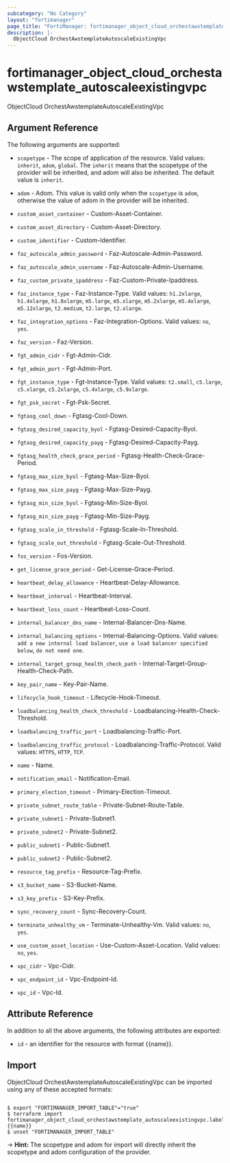 ```yaml
---
subcategory: "No Category"
layout: "fortimanager"
page_title: "FortiManager: fortimanager_object_cloud_orchestawstemplate_autoscaleexistingvpc"
description: |-
  ObjectCloud OrchestAwstemplateAutoscaleExistingVpc
---
```


# fortimanager_object_cloud_orchestawstemplate_autoscaleexistingvpc
ObjectCloud OrchestAwstemplateAutoscaleExistingVpc

## Argument Reference


The following arguments are supported:

* `scopetype` - The scope of application of the resource. Valid values: `inherit`, `adom`, `global`. The `inherit` means that the scopetype of the provider will be inherited, and adom will also be inherited. The default value is `inherit`.
* `adom` - Adom. This value is valid only when the `scopetype` is `adom`, otherwise the value of adom in the provider will be inherited.

* `custom_asset_container` - Custom-Asset-Container.
* `custom_asset_directory` - Custom-Asset-Directory.
* `custom_identifier` - Custom-Identifier.
* `faz_autoscale_admin_password` - Faz-Autoscale-Admin-Password.
* `faz_autoscale_admin_username` - Faz-Autoscale-Admin-Username.
* `faz_custom_private_ipaddress` - Faz-Custom-Private-Ipaddress.
* `faz_instance_type` - Faz-Instance-Type. Valid values: `h1.2xlarge`, `h1.4xlarge`, `h1.8xlarge`, `m5.large`, `m5.xlarge`, `m5.2xlarge`, `m5.4xlarge`, `m5.12xlarge`, `t2.medium`, `t2.large`, `t2.xlarge`.

* `faz_integration_options` - Faz-Integration-Options. Valid values: `no`, `yes`.

* `faz_version` - Faz-Version.
* `fgt_admin_cidr` - Fgt-Admin-Cidr.
* `fgt_admin_port` - Fgt-Admin-Port.
* `fgt_instance_type` - Fgt-Instance-Type. Valid values: `t2.small`, `c5.large`, `c5.xlarge`, `c5.2xlarge`, `c5.4xlarge`, `c5.9xlarge`.

* `fgt_psk_secret` - Fgt-Psk-Secret.
* `fgtasg_cool_down` - Fgtasg-Cool-Down.
* `fgtasg_desired_capacity_byol` - Fgtasg-Desired-Capacity-Byol.
* `fgtasg_desired_capacity_payg` - Fgtasg-Desired-Capacity-Payg.
* `fgtasg_health_check_grace_period` - Fgtasg-Health-Check-Grace-Period.
* `fgtasg_max_size_byol` - Fgtasg-Max-Size-Byol.
* `fgtasg_max_size_payg` - Fgtasg-Max-Size-Payg.
* `fgtasg_min_size_byol` - Fgtasg-Min-Size-Byol.
* `fgtasg_min_size_payg` - Fgtasg-Min-Size-Payg.
* `fgtasg_scale_in_threshold` - Fgtasg-Scale-In-Threshold.
* `fgtasg_scale_out_threshold` - Fgtasg-Scale-Out-Threshold.
* `fos_version` - Fos-Version.
* `get_license_grace_period` - Get-License-Grace-Period.
* `heartbeat_delay_allowance` - Heartbeat-Delay-Allowance.
* `heartbeat_interval` - Heartbeat-Interval.
* `heartbeat_loss_count` - Heartbeat-Loss-Count.
* `internal_balancer_dns_name` - Internal-Balancer-Dns-Name.
* `internal_balancing_options` - Internal-Balancing-Options. Valid values: `add a new internal load balancer`, `use a load balancer specified below`, `do not need one`.

* `internal_target_group_health_check_path` - Internal-Target-Group-Health-Check-Path.
* `key_pair_name` - Key-Pair-Name.
* `lifecycle_hook_timeout` - Lifecycle-Hook-Timeout.
* `loadbalancing_health_check_threshold` - Loadbalancing-Health-Check-Threshold.
* `loadbalancing_traffic_port` - Loadbalancing-Traffic-Port.
* `loadbalancing_traffic_protocol` - Loadbalancing-Traffic-Protocol. Valid values: `HTTPS`, `HTTP`, `TCP`.

* `name` - Name.
* `notification_email` - Notification-Email.
* `primary_election_timeout` - Primary-Election-Timeout.
* `private_subnet_route_table` - Private-Subnet-Route-Table.
* `private_subnet1` - Private-Subnet1.
* `private_subnet2` - Private-Subnet2.
* `public_subnet1` - Public-Subnet1.
* `public_subnet2` - Public-Subnet2.
* `resource_tag_prefix` - Resource-Tag-Prefix.
* `s3_bucket_name` - S3-Bucket-Name.
* `s3_key_prefix` - S3-Key-Prefix.
* `sync_recovery_count` - Sync-Recovery-Count.
* `terminate_unhealthy_vm` - Terminate-Unhealthy-Vm. Valid values: `no`, `yes`.

* `use_custom_asset_location` - Use-Custom-Asset-Location. Valid values: `no`, `yes`.

* `vpc_cidr` - Vpc-Cidr.
* `vpc_endpoint_id` - Vpc-Endpoint-Id.
* `vpc_id` - Vpc-Id.


## Attribute Reference

In addition to all the above arguments, the following attributes are exported:
* `id` - an identifier for the resource with format {{name}}.

## Import

ObjectCloud OrchestAwstemplateAutoscaleExistingVpc can be imported using any of these accepted formats:
```

$ export "FORTIMANAGER_IMPORT_TABLE"="true"
$ terraform import fortimanager_object_cloud_orchestawstemplate_autoscaleexistingvpc.labelname {{name}}
$ unset "FORTIMANAGER_IMPORT_TABLE"
```
-> **Hint:** The scopetype and adom for import will directly inherit the scopetype and adom configuration of the provider.
